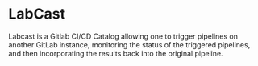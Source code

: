 <!--
- SPDX-License-Identifier: Apache-2.0
- Copyright (C) 2025 Jayesh Badwaik <j.badwaik@fz-juelich.de>
-->

# LabCast

Labcast is a Gitlab CI/CD Catalog allowing one to  trigger pipelines on another
GitLab instance, monitoring  the status of the triggered pipelines, and then
incorporating the results back into the original pipeline.


